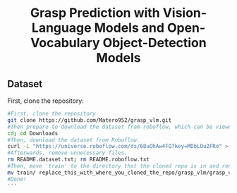<h1 align="center"><strong>Grasp Prediction with Vision-Language Models and Open-Vocabulary Object-Detection Models</strong></h1>

<h2 align="left">Dataset</h2>

First, clone the repository:

```bash
#First, clone the repository
git clone https://github.com/Matero952/grasp_vlm.git
#Then prepare to download the dataset from roboflow, which can be viewed publicly on Roboflow Universe!
cd; cd Downloads
#Then, download the dataset from Roboflow.
curl -L "https://universe.roboflow.com/ds/68uOhAw4FO?key=MDbLOu2FRo" > roboflow.zip; unzip roboflow.zip; rm roboflow.zip
#Afterwards, remove unnecessary files.
rm README.dataset.txt; rm README.roboflow.txt
#Then, move 'train' to the directory that the cloned repo is in and rename 'train' to 'grasp_vlm_dataset'
mv train/ replace_this_with_where_you_cloned_the_repo/grasp_vlm/grasp_vlm_dataset
#Done!
'''




